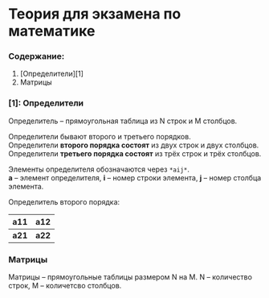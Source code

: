 # Теория для экзамена по математике

### Содержание:
1. [Определители][1]
2. Матрицы




### [1]: Определители
Определитель – прямоугольная таблица из N строк и M столбцов.

Определители бывают второго и третьего порядков.  
Определители **второго порядка состоят** из двух строк и двух столбцов.  
Определители **третьего порядка состоят** из трёх строк и трёх столбцов.  

Элементы определителя обозначаются через `*aij*`.  
**a** – элемент определителя, **i** – номер строки элемента, **j** – номер столбца элемента.

Определитель второго порядка:

| **a11** | **a12** |
| ------  |:-------:|
| **a21** | **a22** |

### Матрицы
Матрицы – прямоугольные таблицы размером N на M. N – количество строк, M – количетсво столбцов.

